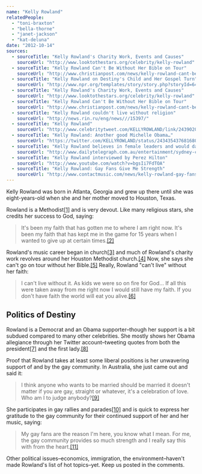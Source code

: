 ```yaml
---
name: "Kelly Rowland"
relatedPeople:
  - "toni-braxton"
  - "bella-thorne"
  - "janet-jackson"
  - "kat-deluna"
date: "2012-10-14"
sources:
  - sourceTitle: "Kelly Rowland's Charity Work, Events and Causes"
    sourceUrl: "http://www.looktothestars.org/celebrity/kelly-rowland"
  - sourceTitle: "Kelly Rowland Can't Be Without Her Bible on Tour"
    sourceUrl: "http://www.christianpost.com/news/kelly-rowland-cant-be-without-her-bible-on-tour-69264/"
  - sourceTitle: "Kelly Rowland on Destiny's Child and Her Gospel Turn"
    sourceUrl: "http://www.npr.org/templates/story/story.php?storyId=6480327"
  - sourceTitle: "Kelly Rowland's Charity Work, Events and Causes"
    sourceUrl: "http://www.looktothestars.org/celebrity/kelly-rowland"
  - sourceTitle: "Kelly Rowland Can't Be Without Her Bible on Tour"
    sourceUrl: "http://www.christianpost.com/news/kelly-rowland-cant-be-without-her-bible-on-tour-69264/"
  - sourceTitle: "Kelly Rowland couldn't live without religion"
    sourceUrl: "http://news.rin.ru/eng/news///15397/"
  - sourceTitle: "Kelly Rowland"
    sourceUrl: "http://www.celebritytweet.com/KELLYROWLAND/link/243902088239783936/"
  - sourceTitle: "Kelly Rowland: Another good Michelle Obama…"
    sourceUrl: "https://twitter.com/KELLYROWLAND/status/243435437681680384"
  - sourceTitle: "Kelly Rowland believes in female leaders and would date a Sydney man"
    sourceUrl: "http://www.dailytelegraph.com.au/entertainment/sydney-confidential/kelly-rowland-believes-in-female-leaders-and-would-date-a-sydney-man/story-e6frewz0-1225898009167"
  - sourceTitle: "Kelly Rowland interviewed by Perez Hilton"
    sourceUrl: "http://www.youtube.com/watch?v=bgsIi7FdTOA"
  - sourceTitle: "Kelly Rowland: Gay Fans Give Me Strength"
    sourceUrl: "http://www.contactmusic.com/news/kelly-rowland-gay-fans-give-me-strength_1279288"
---
```


Kelly Rowland was born in Atlanta, Georgia and grew up there until she was eight-years-old when she and her mother moved to Houston, Texas.

Rowland is a Methodist<a class="source-citation" href="http://www.looktothestars.org/celebrity/kelly-rowland" title="Kelly Rowland&apos;s Charity Work, Events and Causes">[1]</a> and is very devout. Like many religious stars, she credits her success to God, saying:

>It's been my faith that has gotten me to where I am right now. It's been my faith that has kept me in the game for 15 years when I wanted to give up at certain times.<a class="source-citation" href="http://www.christianpost.com/news/kelly-rowland-cant-be-without-her-bible-on-tour-69264/" title="Kelly Rowland Can&apos;t Be Without Her Bible on Tour">[2]</a>

Rowland's music career began in church<a class="source-citation" href="http://www.npr.org/templates/story/story.php?storyId=6480327" title="Kelly Rowland on Destiny&apos;s Child and Her Gospel Turn">[3]</a> and much of Rowland's charity work revolves around her Houston Methodist church.<a class="source-citation" href="http://www.looktothestars.org/celebrity/kelly-rowland" title="Kelly Rowland&apos;s Charity Work, Events and Causes">[4]</a> Now, she says she can't go on tour without her Bible.<a class="source-citation" href="http://www.christianpost.com/news/kelly-rowland-cant-be-without-her-bible-on-tour-69264/" title="Kelly Rowland Can&apos;t Be Without Her Bible on Tour">[5]</a> Really, Rowland "can't live" without her faith:

>I can't live without it. As kids we were so on fire for God… If all this were taken away from me right now I would still have my faith. If you don't have faith the world will eat you alive.<a class="source-citation" href="http://news.rin.ru/eng/news///15397/" title="Kelly Rowland couldn&apos;t live without religion">[6]</a>

## 

## Politics of Destiny

Rowland is a Democrat and an Obama supporter–though her support is a bit subdued compared to many other celebrities. She mostly shows her Obama allegiance through her Twitter account–tweeting quotes from both the president<a class="source-citation" href="http://www.celebritytweet.com/KELLYROWLAND/link/243902088239783936/" title="Kelly Rowland">[7]</a> and the first lady.<a class="source-citation" href="https://twitter.com/KELLYROWLAND/status/243435437681680384" title="Kelly Rowland: Another good Michelle Obama…">[8]</a>

Proof that Rowland takes at least some liberal positions is her unwavering support of and by the gay community. In Australia, she just came out and said it:

>I think anyone who wants to be married should be married it doesn't matter if you are gay, straight or whatever, it's a celebration of love. Who am I to judge anybody?<a class="source-citation" href="http://www.dailytelegraph.com.au/entertainment/sydney-confidential/kelly-rowland-believes-in-female-leaders-and-would-date-a-sydney-man/story-e6frewz0-1225898009167" title="Kelly Rowland believes in female leaders and would date a Sydney man">[9]</a>

She participates in gay rallies and parades<a class="source-citation" href="http://www.youtube.com/watch?v=bgsIi7FdTOA" title="Kelly Rowland interviewed by Perez Hilton">[10]</a> and is quick to express her gratitude to the gay community for their continued support of her and her music, saying:

>My gay fans are the reason I'm here, you know what I mean. For me, the gay community provides so much strength and I really say this with from the heart.<a class="source-citation" href="http://www.contactmusic.com/news/kelly-rowland-gay-fans-give-me-strength_1279288" title="Kelly Rowland: Gay Fans Give Me Strength">[11]</a>

Other political issues–economics, immigration, the environment–haven't made Rowland's list of hot topics–yet. Keep us posted in the comments.